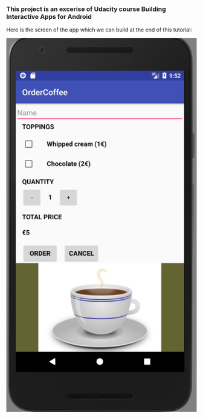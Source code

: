 ### This project is an excerise of Udacity course <b> Building Interactive Apps for Android </b>

<p> Here is the screen of the app which we can build at the end of this tutorial: </p>
<img src="appScreen.png" alt="App Screen">